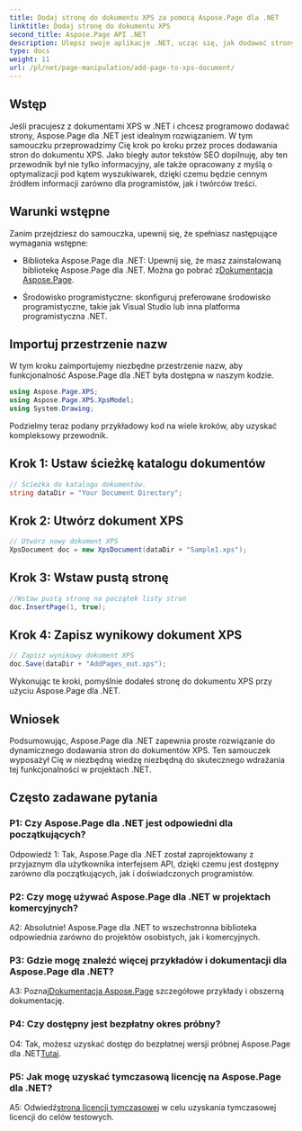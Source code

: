 ```yaml
---
title: Dodaj stronę do dokumentu XPS za pomocą Aspose.Page dla .NET
linktitle: Dodaj stronę do dokumentu XPS
second_title: Aspose.Page API .NET
description: Ulepsz swoje aplikacje .NET, ucząc się, jak dodawać strony do dokumentów XPS za pomocą Aspose.Page dla .NET. Postępuj zgodnie z naszym przewodnikiem krok po kroku, aby zapewnić bezproblemową integrację.
type: docs
weight: 11
url: /pl/net/page-manipulation/add-page-to-xps-document/
---
```

## Wstęp

Jeśli pracujesz z dokumentami XPS w .NET i chcesz programowo dodawać strony, Aspose.Page dla .NET jest idealnym rozwiązaniem. W tym samouczku przeprowadzimy Cię krok po kroku przez proces dodawania stron do dokumentu XPS. Jako biegły autor tekstów SEO dopilnuję, aby ten przewodnik był nie tylko informacyjny, ale także opracowany z myślą o optymalizacji pod kątem wyszukiwarek, dzięki czemu będzie cennym źródłem informacji zarówno dla programistów, jak i twórców treści.

## Warunki wstępne

Zanim przejdziesz do samouczka, upewnij się, że spełniasz następujące wymagania wstępne:

-  Biblioteka Aspose.Page dla .NET: Upewnij się, że masz zainstalowaną bibliotekę Aspose.Page dla .NET. Można go pobrać z[Dokumentacja Aspose.Page](https://reference.aspose.com/page/net/).

- Środowisko programistyczne: skonfiguruj preferowane środowisko programistyczne, takie jak Visual Studio lub inna platforma programistyczna .NET.

## Importuj przestrzenie nazw

W tym kroku zaimportujemy niezbędne przestrzenie nazw, aby funkcjonalność Aspose.Page dla .NET była dostępna w naszym kodzie.

```csharp
using Aspose.Page.XPS;
using Aspose.Page.XPS.XpsModel;
using System.Drawing;
```

Podzielmy teraz podany przykładowy kod na wiele kroków, aby uzyskać kompleksowy przewodnik.

## Krok 1: Ustaw ścieżkę katalogu dokumentów

```csharp
// Ścieżka do katalogu dokumentów.
string dataDir = "Your Document Directory";
```

## Krok 2: Utwórz dokument XPS

```csharp
// Utwórz nowy dokument XPS
XpsDocument doc = new XpsDocument(dataDir + "Sample1.xps");
```

## Krok 3: Wstaw pustą stronę

```csharp
//Wstaw pustą stronę na początek listy stron
doc.InsertPage(1, true);
```

## Krok 4: Zapisz wynikowy dokument XPS

```csharp
// Zapisz wynikowy dokument XPS
doc.Save(dataDir + "AddPages_out.xps");
```

Wykonując te kroki, pomyślnie dodałeś stronę do dokumentu XPS przy użyciu Aspose.Page dla .NET.

## Wniosek

Podsumowując, Aspose.Page dla .NET zapewnia proste rozwiązanie do dynamicznego dodawania stron do dokumentów XPS. Ten samouczek wyposażył Cię w niezbędną wiedzę niezbędną do skutecznego wdrażania tej funkcjonalności w projektach .NET.

## Często zadawane pytania

### P1: Czy Aspose.Page dla .NET jest odpowiedni dla początkujących?

Odpowiedź 1: Tak, Aspose.Page dla .NET został zaprojektowany z przyjaznym dla użytkownika interfejsem API, dzięki czemu jest dostępny zarówno dla początkujących, jak i doświadczonych programistów.

### P2: Czy mogę używać Aspose.Page dla .NET w projektach komercyjnych?

A2: Absolutnie! Aspose.Page dla .NET to wszechstronna biblioteka odpowiednia zarówno do projektów osobistych, jak i komercyjnych.

### P3: Gdzie mogę znaleźć więcej przykładów i dokumentacji dla Aspose.Page dla .NET?

 A3: Poznaj[Dokumentacja Aspose.Page](https://reference.aspose.com/page/net/) szczegółowe przykłady i obszerną dokumentację.

### P4: Czy dostępny jest bezpłatny okres próbny?

O4: Tak, możesz uzyskać dostęp do bezpłatnej wersji próbnej Aspose.Page dla .NET[Tutaj](https://releases.aspose.com/).

### P5: Jak mogę uzyskać tymczasową licencję na Aspose.Page dla .NET?

 A5: Odwiedź[strona licencji tymczasowej](https://purchase.aspose.com/temporary-license/) w celu uzyskania tymczasowej licencji do celów testowych.
